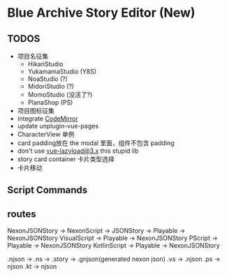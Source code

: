# Blue Archive Story Editor (New)

## TODOS

- 项目名征集
  - HikariStudio
  - YukamamaStudio (Y8S)
  - NoaStudio (?)
  - MidoriStudio (?)
  - MomoStudio (没活了?)
  - PlanaShop (PS)
- 项目图标征集
- integrate [CodeMirror](https://codemirror.net/)
- update unplugin-vue-pages
- CharacterView 单例
- card padding放在 the modal 里面，组件不包含 padding
- don't use vue-lazyload@3.x this stupid lib
- story card container 卡片类型选择
- 卡片移动

## Script Commands

## routes

NexonJSONStory -> NexonScript -> JSONStory -> Playable -> NexonJSONStory
VisualScript -> Playable -> NexonJSONStory
PScript -> Playable -> NexonJSONStory
KotlinScript -> Playable -> NexonJSONStory

.njson -> .ns -> .story -> .gnjson(generated nexon json)
.vs -> .njson
.ps -> njson
.kt -> njson
